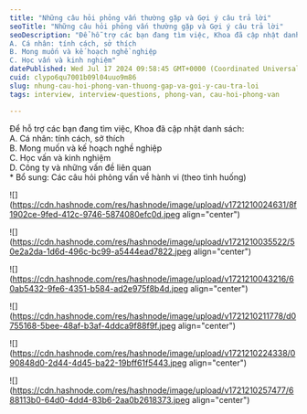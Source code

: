 ```yaml
---
title: "Những câu hỏi phỏng vấn thường gặp và Gợi ý câu trả lời"
seoTitle: "Những câu hỏi phỏng vấn thường gặp và Gợi ý câu trả lời"
seoDescription: "Để hỗ trợ các bạn đang tìm việc, Khoa đã cập nhật danh sách:
A. Cá nhân: tính cách, sở thích
B. Mong muốn và kế hoạch nghề nghiệp
C. Học vấn và kinh nghiệm"
datePublished: Wed Jul 17 2024 09:58:45 GMT+0000 (Coordinated Universal Time)
cuid: clypo6qu7001b09l04uuo9m86
slug: nhung-cau-hoi-phong-van-thuong-gap-va-goi-y-cau-tra-loi
tags: interview, interview-questions, phong-van, cau-hoi-phong-van

---
```


Để hỗ trợ các bạn đang tìm việc, Khoa đã cập nhật danh sách:  
A. Cá nhân: tính cách, sở thích  
B. Mong muốn và kế hoạch nghề nghiệp  
C. Học vấn và kinh nghiệm  
D. Công ty và những vấn đề liên quan  
\* Bổ sung: Các câu hỏi phỏng vấn về hành vi (theo tình huống)

![](https://cdn.hashnode.com/res/hashnode/image/upload/v1721210024631/8f1902ce-9fed-412c-9746-5874080efc0d.jpeg align="center")

![](https://cdn.hashnode.com/res/hashnode/image/upload/v1721210035522/50e2a2da-1d6d-496c-bc99-a5444ead7822.jpeg align="center")

![](https://cdn.hashnode.com/res/hashnode/image/upload/v1721210043216/60ab5432-9fe6-4351-b584-ad2e975f8b4d.jpeg align="center")

![](https://cdn.hashnode.com/res/hashnode/image/upload/v1721210211778/d0755168-5bee-48af-b3af-4ddca9f88f9f.jpeg align="center")

![](https://cdn.hashnode.com/res/hashnode/image/upload/v1721210224338/090848d0-2d44-4d45-ba22-19bff61f5443.jpeg align="center")

![](https://cdn.hashnode.com/res/hashnode/image/upload/v1721210257477/688113b0-64d0-4dd4-83b6-2aa0b2618373.jpeg align="center")